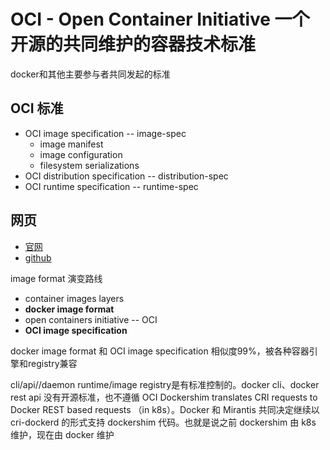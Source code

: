 
# OCI - Open Container Initiative 一个开源的共同维护的容器技术标准

docker和其他主要参与者共同发起的标准

## OCI 标准

- OCI image specification -- image-spec
  - image manifest
  - image configuration
  - filesystem serializations
- OCI distribution specification -- distribution-spec
- OCI runtime specification -- runtime-spec

## 网页

- [官网](https://opencontainers.org/)
- [github](https://github.com/opencontainers)




image format 演变路线
- container images layers
- **docker image format**
- open containers initiative -- OCI
- **OCI image specification**

docker image format 和 OCI image specification 相似度99%，被各种容器引擎和registry兼容

cli/api//daemon runtime/image registry是有标准控制的。docker cli、docker rest api 没有开源标准，也不遵循 OCI
Dockershim translates CRI requests to Docker REST based requests （in k8s）。Docker 和 Mirantis 共同决定继续以 cri-dockerd 的形式支持 dockershim 代码。也就是说之前 dockershim 由 k8s 维护，现在由 docker 维护

